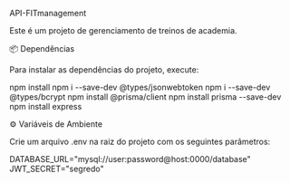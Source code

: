 API-FITmanagement

Este é um projeto de gerenciamento de treinos de academia.

📦 Dependências

Para instalar as dependências do projeto, execute:

npm install
npm i --save-dev @types/jsonwebtoken
npm i --save-dev @types/bcrypt
npm install @prisma/client
npm install prisma --save-dev
npm install express

⚙️ Variáveis de Ambiente

Crie um arquivo .env na raiz do projeto com os seguintes parâmetros:

DATABASE_URL="mysql://user:password@host:0000/database"
JWT_SECRET="segredo"
